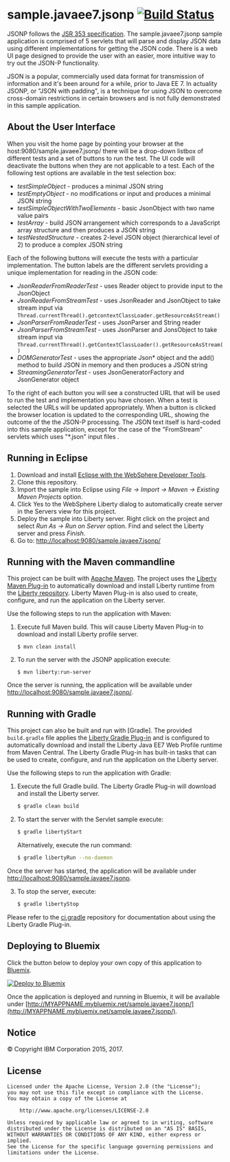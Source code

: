 # sample.javaee7.jsonp [![Build Status](https://travis-ci.org/WASdev/sample.javaee7.jsonp.svg?branch=master)](https://travis-ci.org/WASdev/sample.javaee7.jsonp)

JSONP follows the [JSR 353 specification](https://jcp.org/en/jsr/detail?id=353).  The sample.javaee7.jsonp sample application is comprised of 5 servlets that will parse and display JSON data using different implementations for getting the JSON code.  There is a web UI page designed to provide the user with an easier, more intuitive way to try out the JSON-P functionality.

JSON is a popular, commercially used data format for transmission of information and it's been around for a while, prior to Java EE 7.
In actuality JSONP, or "JSON with padding", is a technique for using JSON to overcome cross-domain restrictions in certain browsers and is not fully demonstrated in this sample application.

## About the User Interface

When you visit the home page by pointing your browser at the host:9080/sample.javaee7.jsonp/ there will be a drop-down listbox of different tests and a set of buttons to run the test. The UI code will deactivate the buttons when they are not applicable to a test. Each of the following test options are available in the test selection box:

* *testSimpleObject* - produces a minimal JSON string
* *testEmptyObject* - no modifications or input and produces a minimal JSON string
* *testSimpleObjectWithTwoElements* - basic JsonObject with two name value pairs
* *testArray* - build JSON arrangement which corresponds to a JavaScript array structure and then produces a JSON string
* *testNestedStructure* - creates 2-level JSON object (hierarchical level of 2) to produce a complex JSON string

Each of the following buttons will execute the tests with a particular implementation. The button labels are the different servlets providing a unique implementation for reading in the JSON code:

* *JsonReaderFromReaderTest* - uses Reader object to provide input to the JsonObject
* *JsonReaderFromStreamTest* - uses JsonReader and JsonObject to take stream input via `Thread.currentThread().getcontextClassLoader.getResourceAsStream()`
* *JsonParserFromReaderTest* - uses JsonParser and String reader
* *JsonParserFromStreamTest* - uses JsonParser and JonsObject to take stream input via `Thread.currentThread().getContextClassLoader().getResourceAsStream()`
* *DOMGeneratorTest* - uses the appropriate Json* object and the add() method to build JSON in memory and then produces a JSON string
* *StreamingGeneratorTest* - uses JsonGeneratorFactory and JsonGenerator object

To the right of each button you will see a constructed URL that will be used to run the test and implementation you have chosen. When a test is selected the URLs will be updated appropriately. When a button is clicked the browser location is updated to the corresponding URL, showing the outcome of the the JSON-P processing. The JSON text itself is hard-coded into this sample application, except for the case of the "FromStream" servlets which uses "*.json" input files .

## Running in Eclipse

1. Download and install [Eclipse with the WebSphere Developer Tools](https://developer.ibm.com/wasdev/downloads/liberty-profile-using-eclipse/).
2. Clone this repository.
3. Import the sample into Eclipse using *File -> Import -> Maven -> Existing Maven Projects* option.
4. Click Yes to the WebSphere Liberty dialog to automatically create server in the Servers view for this project.
5. Deploy the sample into Liberty server. Right click on the project and select *Run As -> Run on Server* option. Find and select the Liberty server and press *Finish*.
6. Go to: [http://localhost:9080/sample.javaee7.jsonp/](http://localhost:9080/sample.javaee7.jsonp/)

## Running with the Maven commandline

This project can be built with [Apache Maven](http://maven.apache.org/). The project uses the [Liberty Maven Plug-in] to automatically download and install Liberty runtime from the [Liberty repository](https://developer.ibm.com/wasdev/downloads/). Liberty Maven Plug-in is also used to create, configure, and run the application on the Liberty server.

Use the following steps to run the application with Maven:

1. Execute full Maven build. This will cause Liberty Maven Plug-in to download and install Liberty profile server.
    ```
    $ mvn clean install
    ```

2. To run the server with the JSONP application execute:
    ```
    $ mvn liberty:run-server
    ```

Once the server is running, the application will be available under [http://localhost:9080/sample.javaee7.jsonp/](http://localhost:9080/sample.javaee7.jsonp/).

## Running with Gradle

This project can also be built and run with [Gradle]. The provided `build.gradle` file applies the [Liberty Gradle Plug-in] and is configured to automatically download and install the Liberty Java EE7 Web Profile runtime from Maven Central. The Liberty Gradle Plug-in has built-in tasks that can be used to create, configure, and run the application on the Liberty server.

Use the following steps to run the application with Gradle:

1. Execute the full Gradle build. The Liberty Gradle Plug-in will download and install the Liberty server.
    ```bash
    $ gradle clean build
    ```

2. To start the server with the Servlet sample execute:
    ```bash
    $ gradle libertyStart
    ```

    Alternatively, execute the run command:
    ```bash
    $ gradle libertyRun --no-daemon
    ```

Once the server has started, the application will be available under [http://localhost:9080/sample.javaee7.jsonp](http://localhost:9080/sample.javaee7.jsonp).

3. To stop the server, execute:
    ```bash
    $ gradle libertyStop
    ```  

Please refer to the [ci.gradle] repository for documentation about using the Liberty Gradle Plug-in.

## Deploying to Bluemix

Click the button below to deploy your own copy of this application to [Bluemix](https://bluemix.net).

[![Deploy to Bluemix](https://bluemix.net/deploy/button.png)](https://bluemix.net/deploy?repository=https://github.com/WASdev/sample.javaee7.jsonp)

Once the application is deployed and running in Bluemix, it will be available under
[http://MYAPPNAME.mybluemix.net/sample.javaee7.jsonp/](http://MYAPPNAME.mybluemix.net/sample.javaee7.jsonp/).

## Notice

© Copyright IBM Corporation 2015, 2017.

## License

```text
Licensed under the Apache License, Version 2.0 (the "License");
you may not use this file except in compliance with the License.
You may obtain a copy of the License at

    http://www.apache.org/licenses/LICENSE-2.0

Unless required by applicable law or agreed to in writing, software
distributed under the License is distributed on an "AS IS" BASIS,
WITHOUT WARRANTIES OR CONDITIONS OF ANY KIND, either express or implied.
See the License for the specific language governing permissions and
limitations under the License.
````

[Liberty Maven Plug-in]: https://github.com/WASdev/ci.maven
[Liberty Gradle Plug-in]: https://github.com/WASdev/ci.gradle
[ci.gradle]: https://github.com/WASdev/ci.gradle
